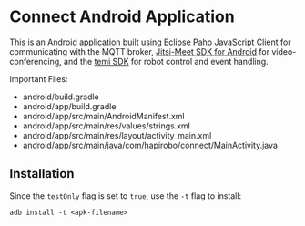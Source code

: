 # Connect Android Application

This is an Android application built using [Eclipse Paho JavaScript Client](https://www.eclipse.org/paho/clients/js/) for communicating with the MQTT broker, [Jitsi-Meet SDK for Android](https://github.com/jitsi/jitsi-meet/tree/master/android) for video-conferencing, and the [temi SDK](https://github.com/robotemi/sdk) for robot control and event handling.

Important Files:
* android/build.gradle
* android/app/build.gradle
* android/app/src/main/AndroidManifest.xml
* android/app/src/main/res/values/strings.xml
* android/app/src/main/res/layout/activity_main.xml
* android/app/src/main/java/com/hapirobo/connect/MainActivity.java

## Installation
Since the `testOnly` flag is set to `true`, use the `-t` flag to install:
```
adb install -t <apk-filename>
```
